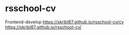 # rsschool-cv
Frontend-develop
https://skribl87.github.io/rsschool-cv/cv
https://skribl87.github.io/rsschool-cv/ 
